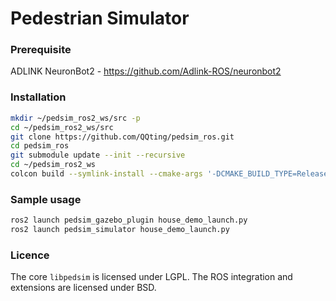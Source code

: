 # Pedestrian Simulator

### Prerequisite

ADLINK NeuronBot2 - https://github.com/Adlink-ROS/neuronbot2

### Installation

```sh
mkdir ~/pedsim_ros2_ws/src -p
cd ~/pedsim_ros2_ws/src 
git clone https://github.com/QQting/pedsim_ros.git
cd pedsim_ros
git submodule update --init --recursive
cd ~/pedsim_ros2_ws
colcon build --symlink-install --cmake-args '-DCMAKE_BUILD_TYPE=Release'
```

### Sample usage
```sh
ros2 launch pedsim_gazebo_plugin house_demo_launch.py
ros2 launch pedsim_simulator house_demo_launch.py
```

### Licence
The core `libpedsim` is licensed under LGPL. The ROS integration and extensions are licensed under BSD.

